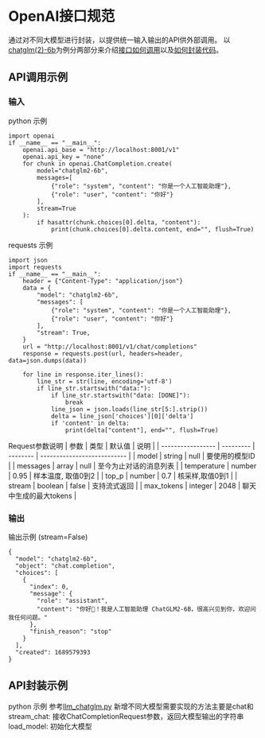 # OpenAI接口规范
通过对不同大模型进行封装，以提供统一输入输出的API供外部调用。
以[chatglm(2)-6b](#https://huggingface.co/THUDM/chatglm2-6b)为例分两部分来介绍[接口如何调用](#API调用示例)以及[如何封装代码](#API封装示例)。
## API调用示例
### 输入
python 示例
```
import openai
if __name__ == "__main__":
    openai.api_base = "http://localhost:8001/v1"
    openai.api_key = "none"
    for chunk in openai.ChatCompletion.create(
        model="chatglm2-6b",
        messages=[
            {"role": "system", "content": "你是一个人工智能助理"},
            {"role": "user", "content": "你好"}
        ],
        stream=True
    ):
        if hasattr(chunk.choices[0].delta, "content"):
            print(chunk.choices[0].delta.content, end="", flush=True)
```
requests 示例
```
import json
import requests
if __name__ == "__main__":
    header = {"Content-Type": "application/json"}
    data = {
        "model": "chatglm2-6b",
        "messages": [
            {"role": "system", "content": "你是一个人工智能助理"},
            {"role": "user", "content": "你好"}
        ],
        "stream": True,
    }
    url = "http://localhost:8001/v1/chat/completions"
    response = requests.post(url, headers=header, data=json.dumps(data))

    for line in response.iter_lines():
        line_str = str(line, encoding='utf-8')
        if line_str.startswith("data:"):
            if line_str.startswith("data: [DONE]"):
                break
            line_json = json.loads(line_str[5:].strip())
            delta = line_json['choices'][0]['delta']
            if 'content' in delta:
                print(delta["content"], end="", flush=True)

```
Request参数说明
| 参数              | 类型      | 默认值   | 说明                        |
| ----------------- | --------- | -------- | --------------------------- |
| model             | string    | null     | 要使用的模型ID              |
| messages          | array     | null     | 至今为止对话的消息列表      |
| temperature       | number    | 0.95     | 样本温度, 取值0到2          |
| top_p             | number    | 0.7      | 核采样,取值0到1             |
| stream            | boolean   | false    | 支持流式返回                |
| max_tokens        | integer   | 2048     | 聊天中生成的最大tokens      |

### 输出
输出示例 (stream=False)
```
{
  "model": "chatglm2-6b",
  "object": "chat.completion",
  "choices": [
    {
      "index": 0,
      "message": {
        "role": "assistant",
        "content": "你好👋！我是人工智能助理 ChatGLM2-6B，很高兴见到你，欢迎问我任何问题。"
      },
      "finish_reason": "stop"
    }
  ],
  "created": 1689579393
}
```

## API封装示例
python 示例
参考[llm_chatglm.py](https://github.com/StarSkk/openai_api/blob/main/llms/llm_chatglm.py)
新增不同大模型需要实现的方法主要是chat和stream_chat:
接收ChatCompletionRequest参数，返回大模型输出的字符串
load_model: 初始化大模型
